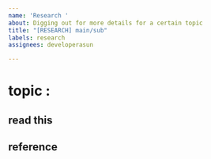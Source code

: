 ```yaml
---
name: 'Research '
about: Digging out for more details for a certain topic
title: "[RESEARCH] main/sub"
labels: research
assignees: developerasun

---
```


# topic : 
## read this 

## reference
